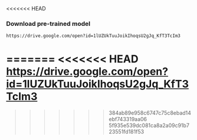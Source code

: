 <<<<<<< HEAD
### Download pre-trained model

```
https://drive.google.com/open?id=1lUZUkTuuJoikIhoqsU2gJq_KfT3TcIm3
```
=======
<<<<<<< HEAD
https://drive.google.com/open?id=1lUZUkTuuJoikIhoqsU2gJq_KfT3TcIm3
=======

>>>>>>> 384ab89e958c6747c75c8ebad14ebf743319aa06
>>>>>>> 5f935e539dc081ca8a2a09c91b723551fd181f53
